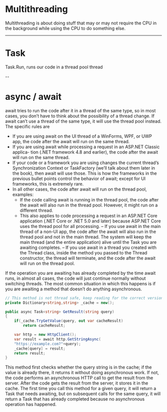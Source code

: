 # Multithreading

Multithreading is about doing stuff that
may or may not require the CPU in the background while using the CPU to do
something else. 

---

# Task

Task.Run, runs our code in a thread pool thread

--

# async / await

await tries to run the code after it in a thread of the same type, so in most cases, you
don’t have to think about the possibility of a thread change. If await can’t use a thread
of the same type, it will use the thread pool instead. The specific rules are
- If you are using await on the UI thread of a WinForms, WPF, or UWP app, the
code after the await will run on the same thread.
- If you are using await while processing a request in an ASP.NET Classic applica-
tion (.NET framework 4.8 and earlier), the code after the await will run on the
same thread.
- If your code or a framework you are using changes the current thread’s
Synchronization­ Context or TaskFactory (we’ll talk about them later in the
book), then await will use those. This is how the frameworks in the previous
bullet points control the behavior of await; except for UI frameworks, this is
extremely rare.
- In all other cases, the code after await will run on the thread pool, examples:
    - If the code calling await is running in the thread pool, the code after the await will also run in the thread pool. However, it might run on a different thread.
    - This also applies to code processing a request in an ASP.NET Core application
(.NET Core or .NET 5.0 and later) because ASP.NET Core uses the thread pool for all processing.
    – If you use await in the main thread of a non-UI app, the code after the await will also run in the thread pool and not in the main thread. The system will
keep the main thread (and the entire application) alive until the Task you are
awaiting completes.
    – If you use await in a thread you created with the Thread class, inside the
method you passed to the Thread constructor, the thread will terminate, and
the code after the await will run on the thread pool.

If the operation you are awaiting has
already completed by the time await runs, in almost all cases, the code will just continue
normally without switching threads. The most common situation in which this happens
is if you are awaiting a method that doesn’t do anything asynchronous.

```csharp
// This method is not thread safe, keep reading for the correct version
private Dictionary<string,string> _cache = new();

public async Task<string> GetResult(string query)
{
    if(_cache.TryGetValue(query, out var cacheResult)
        return cacheResult;

    var http = new HttpClient();
    var result = await http.GetStringAsync(
    "https://example.com?"+query);
    _cache[query] = result;
    return result;
}
``` 

This method first checks whether the query string is in the cache; if the value is already
there, it returns it without doing asynchronous work. If not, the code performs an
asynchronous HTTP call to get the result from the server. After the code gets the result
from the server, it stores it in the cache.
The first time you call this method for a given query, it will return a Task that needs
awaiting, but on subsequent calls for the same query, it will return a Task that has already
completed because no asynchronous operation has happened. 
